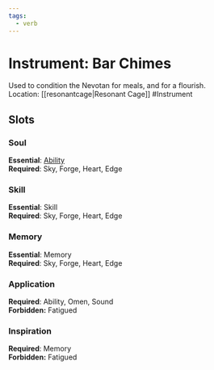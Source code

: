 ```yaml
---
tags:
  - verb
---
```

# Instrument: Bar Chimes
Used to condition the Nevotan for meals, and for a flourish.<br>Location: [[resonantcage|Resonant Cage]]
#Instrument 
## Slots
### Soul
**Essential**: [Ability](https://uadaf.theevilroot.xyz/rowenarium/element/ability)<br>**Required**: Sky, Forge, Heart, Edge
### Skill
**Essential**: Skill<br>**Required**: Sky, Forge, Heart, Edge
### Memory
**Essential**: Memory<br>**Required**: Sky, Forge, Heart, Edge
### Application
**Required**: Ability, Omen, Sound<br>**Forbidden:** Fatigued
### Inspiration
**Required**: Memory<br>**Forbidden:** Fatigued

